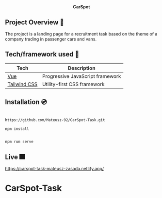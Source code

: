 <h1 align="center">

<h4 align="center">CarSpot</h4>

## Project Overview 🎨

The project is a landing page for a recruitment task based on the theme of a company trading in passenger cars and vans.

## Tech/framework used 🧰

| Tech                                     | Description                      |
| ---------------------------------------- | -------------------------------- |
| [Vue](https://vuejs.org/)                | Progressive JavaScript framework |
| [Tailwind CSS](https://tailwindcss.com/) | Utility-first CSS framework      |

## Installation 💿

```bash

https://github.com/Mateusz-92/CarSpot-Task.git

npm install


npm run serve

```

## Live 🎆

https://carspot-task-mateusz-zasada.netlify.app/
# CarSpot-Task
